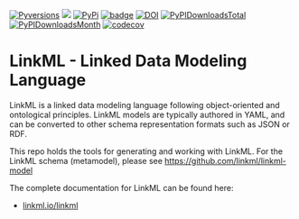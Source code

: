 [![Pyversions](https://img.shields.io/pypi/pyversions/linkml.svg)](https://pypi.python.org/pypi/linkml)
![](https://github.com/linkml/linkml/workflows/Build/badge.svg)
[![PyPi](https://img.shields.io/pypi/v/linkml.svg)](https://pypi.python.org/pypi/linkml)
[![badge](https://img.shields.io/badge/launch-binder-579ACA.svg)](https://mybinder.org/v2/gh/linkml/linkml/main?filepath=notebooks)
[![DOI](https://zenodo.org/badge/13996/linkml/linkml.svg)](https://zenodo.org/badge/latestdoi/13996/linkml/linkml)
[![PyPIDownloadsTotal](https://pepy.tech/badge/linkml)](https://pepy.tech/project/linkml)
[![PyPIDownloadsMonth](https://img.shields.io/pypi/dm/linkml?logo=PyPI&color=blue)](https://pypi.org/project/linkml)
[![codecov](https://codecov.io/gh/linkml/linkml/branch/main/graph/badge.svg?token=WNQNG986UN)](https://codecov.io/gh/linkml/linkml)


# LinkML - Linked Data Modeling Language

LinkML is a linked data modeling language following object-oriented and ontological principles. LinkML models are typically authored in YAML, and can be converted to other schema representation formats such as JSON or RDF.

This repo holds the tools for generating and working with LinkML. For the LinkML schema (metamodel), please see https://github.com/linkml/linkml-model

The complete documentation for LinkML can be found here:

 - [linkml.io/linkml](https://linkml.io/linkml)
